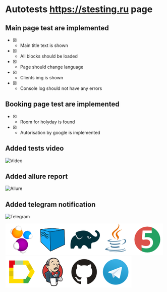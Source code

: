 # Autotests https://stesting.ru page
## Main page test are implemented
- [X] - Main title text is shown
- [X] - All blocks should be loaded
- [X] - Page should change language
- [X] - Clients img is shown
- [X] - Console log should not have any errors

## Booking page test are implemented
- [X] - Room for holyday is found
- [X] - Autorisation by google is implemented

## Added tests video
![Video](src/test/resources/files/test-video.gi)

## Added allure report
![Allure](src/test/resources/files/allure-reports.pn)

## Added telegram notification
![Telegram](src/test/resources/files/Telegram-report.pn)


![Selenide](src/test/resources/files/stack/Selenide.png)![Selenoid](src/test/resources/files/stack/Selenoid.png)![Gradle](src/test/resources/files/stack/Gradle.png)![Java](src/test/resources/files/stack/Java.png)![JUnit5](src/test/resources/files/stack/JUnit5.png)![Allure_Report](src/test/resources/files/stack/Allure_Report.png)![Jenkins](src/test/resources/files/stack/Jenkins.png)![Github](src/test/resources/files/stack/Github.png)![Telegram](src/test/resources/files/stack/Telegram.png)
